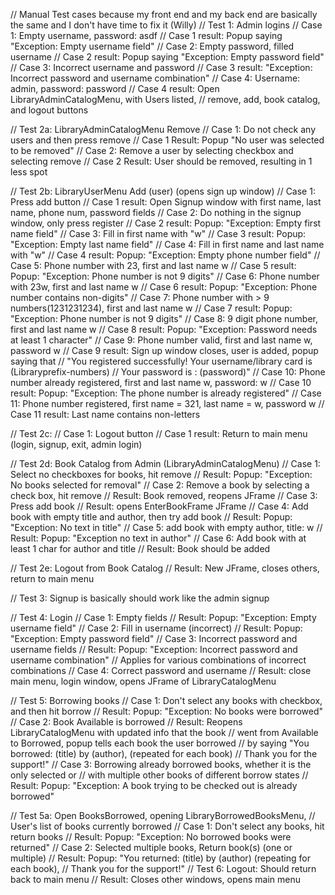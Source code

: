 // Manual Test cases because my front end and my back end are basically the same and I don't have time to fix it (Willy)
// Test 1: Admin logins
// Case 1: Empty username, password: asdf
// Case 1 result: Popup saying "Exception: Empty username field"
// Case 2: Empty password, filled username
// Case 2 result: Popup saying "Exception: Empty password field"
// Case 3: Incorrect username and password
// Case 3 result: "Exception: Incorrect password and username combination"
// Case 4: Username: admin, password: password
// Case 4 result: Open LibraryAdminCatalogMenu, with Users listed, 
// remove, add, book catalog, and logout buttons

// Test 2a: LibraryAdminCatalogMenu Remove 
// Case 1: Do not check any users and then press remove
// Case 1 Result: Popup "No user was selected to be removed"
// Case 2: Remove a user by selecting checkbox and selecting remove
// Case 2 Result: User should be removed, resulting in 1 less spot

// Test 2b: LibraryUserMenu Add (user) (opens sign up window)
// Case 1: Press add button
// Case 1 result: Open Signup window with first name, last name, phone num, password fields
// Case 2: Do nothing in the signup window, only press register
// Case 2 result: Popup: "Exception: Empty first name field"
// Case 3: Fill in first name with "w"
// Case 3 result: Popup: "Exception: Empty last name field"
// Case 4: Fill in first name and last name with "w"
// Case 4 result: Popup: "Exception: Empty phone number field"
// Case 5: Phone number with 23, first and last name w
// Case 5 result: Popup: "Exception: Phone number is not 9 digits"
// Case 6: Phone number with 23w, first and last name w
// Case 6 result: Popup: "Exception: Phone number contains non-digits"
// Case 7: Phone number with > 9 numbers(1231231234), first and last name w
// Case 7 result: Popup: "Exception: Phone number is not 9 digits"
// Case 8: 9 digit phone number, first and last name w
// Case 8 result: Popup: "Exception: Password needs at least 1 character"
// Case 9: Phone number valid, first and last name w, password w
// Case 9 result: Sign up window closes, user is added, popup saying that
// "You registered successfully! Your username/library card is (Libraryprefix-numbers)
// Your password is : (password)"
// Case 10: Phone number already registered, first and last name w, password: w
// Case 10 result: Popup: "Exception: The phone number is already registered"
// Case 11: Phone number registered, first name = 321, last name = w, password w
// Case 11 result: Last name contains non-letters

// Test 2c:
// Case 1: Logout button
// Case 1 result: Return to main menu (login, signup, exit, admin login)

// Test 2d: Book Catalog from Admin (LibraryAdminCatalogMenu)
// Case 1: Select no checkboxes for books, hit remove
// Result: Popup: "Exception: No books selected for removal"
// Case 2: Remove a book by selecting a check box, hit remove
// Result: Book removed, reopens JFrame
// Case 3: Press add book
// Result: opens EnterBookFrame JFrame
// Case 4: Add book with empty title and author, then try add book
// Result: Popup: "Exception: No text in title"
// Case 5: add book with empty author, title: w
// Result: Popup: "Exception no text in author"
// Case 6: Add book with at least 1 char for author and title
// Result: Book should be added

// Test 2e: Logout from Book Catalog 
// Result: New JFrame, closes others, return to main menu

// Test 3: Signup is basically should work like the admin signup

// Test 4: Login
// Case 1: Empty fields
// Result: Popup: "Exception: Empty username field"
// Case 2: Fill in username (incorrect)
// Result: Popup: "Exception: Empty password field"
// Case 3: Incorrect password and username fields
// Result: Popup: "Exception: Incorrect password and username combination"
// Applies for various combinations of incorrect combinations
// Case 4: Correct password and username
// Result: close main menu, login window, opens JFrame of LibraryCatalogMenu

// Test 5: Borrowing books
// Case 1: Don't select any books with checkbox, and then hit borrow
// Result: Popup: "Exception: No books were borrowed"
// Case 2: Book Available is borrowed
// Result: Reopens LibraryCatalogMenu with updated info that the book
// went from Available to Borrowed, popup tells each book the user borrowed
// by saying "You borrowed: (title) by (author), (repeated for each book) 
// Thank you for the support!"
// Case 3: Borrowing already borrowed books, whether it is the only selected or
// with multiple other books of different borrow states
// Result: Popup: "Exception: A book trying to be checked out is already borrowed"

// Test 5a: Open BooksBorrowed, opening LibraryBorrowedBooksMenu,
//  User's list of books currently borrowed
// Case 1: Don't select any books, hit return books
// Result: Popup: "Exception: No borrowed books were returned"
// Case 2: Selected multiple books, Return book(s) (one or multiple)
// Result: Popup: "You returned: (title) by (author) (repeating for each book),
// Thank you for the support!"
// Test 6: Logout: Should return back to main menu
// Result: Closes other windows, opens main menu